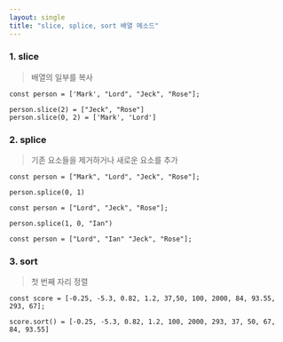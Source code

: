 ```yaml
---
layout: single
title: "slice, splice, sort 배열 메소드"
---
```


### 1. slice   
> 배열의 일부를 복사

```
const person = ['Mark', "Lord", "Jeck", "Rose"];

person.slice(2) = ["Jeck", "Rose"]
person.slice(0, 2) = ['Mark', 'Lord']
```

### 2. splice   
> 기존 요소들을 제거하거나 새로운 요소를 추가

```
const person = ["Mark", "Lord", "Jeck", "Rose"];

person.splice(0, 1)

const person = ["Lord", "Jeck", "Rose"];

person.splice(1, 0, "Ian")

const person = ["Lord", "Ian" "Jeck", "Rose"];
```

### 3. sort     
> 첫 번째 자리 정렬

```
const score = [-0.25, -5.3, 0.82, 1.2, 37,50, 100, 2000, 84, 93.55, 293, 67];

score.sort() = [-0.25, -5.3, 0.82, 1.2, 100, 2000, 293, 37, 50, 67, 84, 93.55]
```
